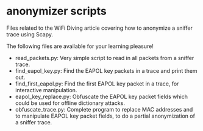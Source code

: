 # anonymizer scripts
Files related to the WiFi Diving article covering how to anonymize a sniffer trace using Scapy.

The following files are available for your learning pleasure!

 - read_packets.py: Very simple script to read in all packets from a sniffer trace.
 - find_eapol_key.py: Find the EAPOL key packets in a trace and print them out.
 - find_first_eapol.py: Find the first EAPOL key packet in a trace, for interactive manipulation.
 - eapol_key_replace.py: Obfuscate the EAPOL key packet fields which could be used for offline dictionary attacks.
 - obfuscate_trace.py: Complete program to replace MAC addresses and to manipulate EAPOL key packet fields, to do a partial anonymization of a sniffer trace.
